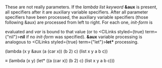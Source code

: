 



These are not really parameters. If the *lambda list keyword* **&amp;aux** is present, all specifiers after it are auxiliary variable specifiers. After all parameter specifiers have been processed, the auxiliary variable specifiers (those following &amp;aux) are processed from left to right. For each one, *init-form* is 



evaluated and *var* is bound to that value (or to <ClLinks styled={true} term={"nil"}><b>nil</b></ClLinks> if no *init-form* was specified). **&amp;aux** variable processing is analogous to <ClLinks styled={true} term={"let"}><b>let\*</b></ClLinks> processing. 



(lambda (x y &amp;aux (a (car x)) (b 2) c) (list x y a b c)) 



*≡* (lambda (x y) (let\* ((a (car x)) (b 2) c) (list x y a b c))) 



